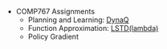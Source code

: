 - COMP767 Assignments
  - Planning and Learning: [DynaQ](https://github.com/kkhetarpal/COMP767/blob/master/PlanningAndLearning/Dyna_Q.ipynb) 
  - Function Approximation: [LSTD(lambda)](https://github.com/kkhetarpal/COMP767/blob/master/FunctionApproximation/LSTDlambda.ipynb)
  - Policy Gradient

